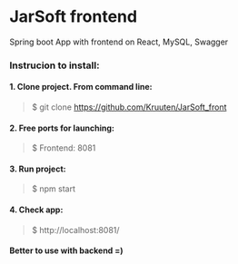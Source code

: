 # JarSoft frontend
Spring boot App with frontend on React, MySQL, Swagger

### Instrucion to install: ###
#### 1. Clone project. From command line: ####
> $ git clone https://github.com/Kruuten/JarSoft_front

#### 2. Free ports for launching: ####
> $ Frontend: 8081

#### 3. Run project: ####
> $ npm start

#### 4. Check app: ####
> $ http://localhost:8081/

#### Better to use with backend =) ####
